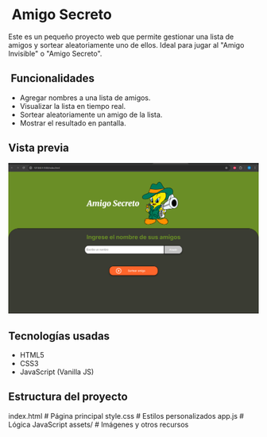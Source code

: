 #  Amigo Secreto

Este es un pequeño proyecto web que permite gestionar una lista de amigos y sortear aleatoriamente uno de ellos. Ideal para jugar al "Amigo Invisible" o "Amigo Secreto".

##  Funcionalidades

* Agregar nombres a una lista de amigos.
* Visualizar la lista en tiempo real.
* Sortear aleatoriamente un amigo de la lista.
* Mostrar el resultado en pantalla.

## Vista previa
![captura de pantalla del proyecto](assets/vista-previa.png)

## Tecnologías usadas

* HTML5
* CSS3
* JavaScript (Vanilla JS)

## Estructura del proyecto
index.html # Página principal
style.css # Estilos personalizados
app.js # Lógica JavaScript
assets/ # Imágenes y otros recursos
